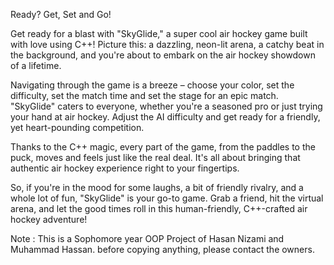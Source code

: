 Ready? Get, Set and Go!

Get ready for a blast with "SkyGlide," a super cool air hockey game built with love using C++! Picture this: a dazzling, neon-lit arena, a catchy beat in the background, and you're about to embark on the air hockey showdown of a lifetime.

Navigating through the game is a breeze – choose your color, set the difficulty, set the match time and set the stage for an epic match. "SkyGlide" caters to everyone, whether you're a seasoned pro or just trying your hand at air hockey. Adjust the AI difficulty and get ready for a friendly, yet heart-pounding competition.

Thanks to the C++ magic, every part of the game, from the paddles to the puck, moves and feels just like the real deal. It's all about bringing that authentic air hockey experience right to your fingertips.

So, if you're in the mood for some laughs, a bit of friendly rivalry, and a whole lot of fun, "SkyGlide" is your go-to game. Grab a friend, hit the virtual arena, and let the good times roll in this human-friendly, C++-crafted air hockey adventure!

Note : This is a Sophomore year OOP Project of Hasan Nizami and Muhammad Hassan. before copying anything, please contact the owners.
